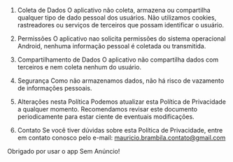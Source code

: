 1. Coleta de Dados
O aplicativo não coleta, armazena ou compartilha qualquer tipo de dado pessoal dos usuários.
Não utilizamos cookies, rastreadores ou serviços de terceiros que possam identificar o usuário.

2. Permissões
O aplicativo nao solicita permissões do sistema operacional Android, nenhuma informação pessoal é coletada ou transmitida.

3. Compartilhamento de Dados
O aplicativo não compartilha dados com terceiros e nem coleta nenhum do usuário.

4. Segurança
Como não armazenamos dados, não há risco de vazamento de informações pessoais.

5. Alterações nesta Política
Podemos atualizar esta Política de Privacidade a qualquer momento. Recomendamos revisar este documento periodicamente para estar ciente de eventuais modificações.

6. Contato
Se você tiver dúvidas sobre esta Política de Privacidade, entre em contato conosco pelo e-mail:
mauricio.brambila.contato@gmail.com

Obrigado por usar o app Sem Anúncio!
